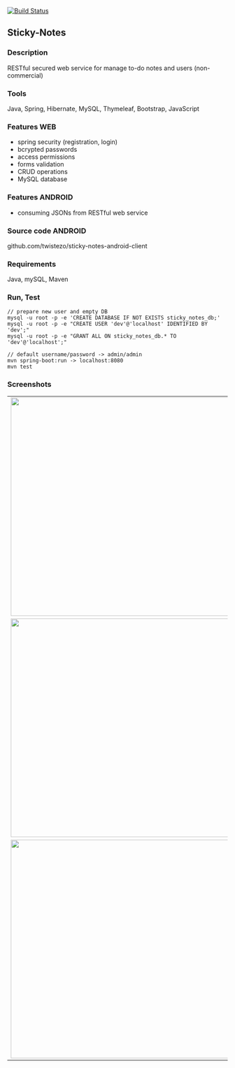 [![Build Status](https://travis-ci.org/twistezo/sticky-notes.svg?branch=master)](https://travis-ci.org/twistezo/sticky-notes)

## Sticky-Notes

### Description
RESTful secured web service for manage to-do notes and users (non-commercial)

### Tools
Java, Spring, Hibernate, MySQL, Thymeleaf, Bootstrap, JavaScript

### Features WEB
- spring security (registration, login)
- bcrypted passwords
- access permissions
- forms validation
- CRUD operations
- MySQL database

### Features ANDROID
- consuming JSONs from RESTful web service

### Source code ANDROID
github.com/twistezo/sticky-notes-android-client

### Requirements
Java, mySQL, Maven

### Run, Test
```
// prepare new user and empty DB
mysql -u root -p -e 'CREATE DATABASE IF NOT EXISTS sticky_notes_db;'
mysql -u root -p -e "CREATE USER 'dev'@'localhost' IDENTIFIED BY 'dev';"
mysql -u root -p -e "GRANT ALL ON sticky_notes_db.* TO 'dev'@'localhost';"

// default username/password -> admin/admin
mvn spring-boot:run -> localhost:8080
mvn test
```

### Screenshots


<table>
    <tr>
        <td>
            <img src="https://i.imgur.com/9bdYdUr.png" width="500">
        </td>
    </tr>
    <tr>
        <td>
            <img src="http://i.imgur.com/GNY490G.png" width="500">
        </td>
        <td>
            <img src="http://i.imgur.com/Z7EzZtR.png" width="500">
        </td>
    </tr>
    </tr>
    <tr>
        <td>
            <img src="http://i.imgur.com/0DWk564.png" width="500">
        </td>
        <td>
            <img src="http://i.imgur.com/icBlMS3.png" width="500">
        </td>
    </tr>
</table>






</table>
